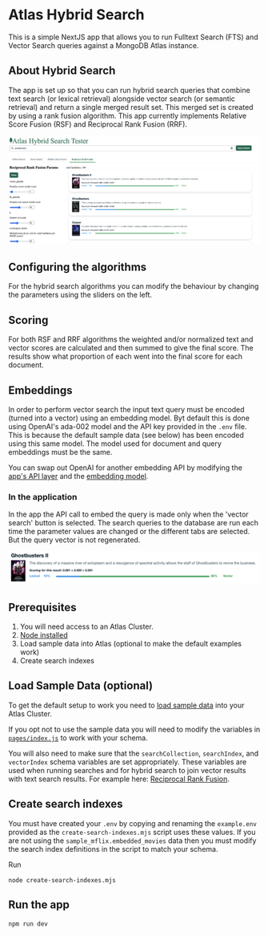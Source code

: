 # Atlas Hybrid Search
This is a simple NextJS app that allows you to run Fulltext Search (FTS) and Vector Search queries against a MongoDB Atlas instance.

## About Hybrid Search
The app is set up so that you can run hybrid search queries that combine text search (or lexical retrieval) alongside vector search (or semantic retrieval) and return a single merged result set. This merged set is created by using a rank fusion algorithm. This app currently implements Relative Score Fusion (RSF) and Reciprocal Rank Fusion (RRF).

![Compare search methods](screenshots/hybrid_search.png)

## Configuring the algorithms
For the hybrid search algorithms you can modify the behaviour by changing the parameters using the sliders on the left.

## Scoring
For both RSF and RRF algorithms the weighted and/or normalized text and vector scores are calculated and then summed to give the final score. The results show what proportion of each went into the final score for each document.

## Embeddings
In order to perform vector search the input text query must be encoded (turned into a vector) using an embedding model. Byt default this is done using OpenAI's ada-002 model and the API key provided in the `.env` file. This is because the default sample data (see below) has been encoded using this same model. The model used for document and query embeddings must be the same.

You can swap out OpenAI for another embedding API by modifying the [app's API layer](pages/api/embed.js) and the [embedding model](middleware/model).

### In the application
In the app the API call to embed the query is made only when the 'vector search' button is selected. The search queries to the database are run each time the parameter values are changed or the different tabs are selected. But the query vector is not regenerated.

![Hybrid scoring](screenshots/hybrid_scoring.png)

## Prerequisites
1. You will need access to an Atlas Cluster.
2. [Node installed](https://nodejs.org/en/learn/getting-started/how-to-install-nodejs)
3. Load sample data into Atlas (optional to make the default examples work)
4. Create search indexes

## Load Sample Data (optional)
To get the default setup to work you need to [load sample data](https://www.mongodb.com/docs/atlas/sample-data/) into your Atlas Cluster.

If you opt not to use the sample data you will need to modify the variables in [`pages/index.js`](pages/index.js#L16) to work with your schema.

You will also need to make sure that the `searchCollection`, `searchIndex`, and `vectorIndex` schema variables are set appropriately. These variables are used when running searches and for hybrid search to join vector results with text search results. For example here: [Reciprocal Rank Fusion](components/rrf.js#L99).

## Create search indexes
You must have created your `.env` by copying and renaming the `example.env` provided as the `create-search-indexes.mjs` script uses these values. If you are not using the `sample_mflix.embedded_movies` data then you must modify the search index definitions in the script to match your schema.

Run
```
node create-search-indexes.mjs
```

## Run the app
```
npm run dev
```
